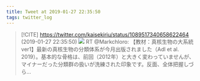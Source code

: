 ```yaml
---
title: Tweet at 2019-01-27 22:35:50
tags: twitter_log
---
```


> [!CITE] https://twitter.com/kaisekiriu/status/1089517340658622464 (2019-01-27 22:35:50)
> ![](https://twitter.com/kaisekiriu/status/1089517340658622464)
> RT @Markchloro: 【教材：真核生物の大系統 ver1】最新の真核生物の分類体系が今月出版されました（Adl et al. 2019）。基本的な骨格は、前回（2012年）と大きく変わっていませんが、マイナーだった分類群の扱いが洗練された印象です。反面、全体把握しづら…
